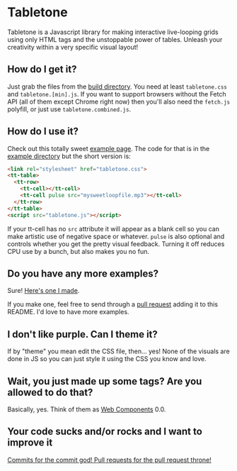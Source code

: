 Tabletone
=========

Tabletone is a Javascript library for making interactive live-looping grids using only HTML tags and the unstoppable power of tables. Unleash your creativity within a very specific visual layout!

How do I get it?
----------------

Just grab the files from the [build directory](https://github.com/sgentle/tabletone/tree/master/build). You need at least `tabletone.css` and `tabletone.[min].js`. If you want to support browsers without the Fetch API (all of them except Chrome right now) then you'll also need the `fetch.js` polyfill, or just use `tabletone.combined.js`.

How do I use it?
----------------

Check out this totally sweet [example page](https://sgentle.github.io/tabletone/). The code for that is in the [example directory](https://github.com/sgentle/tabletone/tree/master/example) but the short version is:

```html
<link rel="stylesheet" href="tabletone.css">
<tt-table>
  <tt-row>
    <tt-cell></tt-cell>
    <tt-cell pulse src="mysweetloopfile.mp3"></tt-cell>
  </tt-row>
</tt-table>
<script src="tabletone.js"></script>
```

If your tt-cell has no `src` attribute it will appear as a blank cell so you can make artistic use of negative space or whatever. `pulse` is also optional and controls whether you get the pretty visual feedback. Turning it off reduces CPU use by a bunch, but also makes you no fun.


Do you have any more examples?
------------------------------

Sure! [Here's one I made](https://samgentle.com/posts/2015-04-25-tabletone).

If you make one, feel free to send through a [pull request](https://github.com/sgentle/tabletone/pulls) adding it to this README. I'd love to have more examples.


I don't like purple. Can I theme it?
------------------------------------

If by "theme" you mean edit the CSS file, then... yes! None of the visuals are done in JS so you can just style it using the CSS you know and love.


Wait, you just made up some tags? Are you allowed to do that?
-------------------------------------------------------------

Basically, yes. Think of them as [Web Components](https://developer.mozilla.org/en-US/docs/Web/Web_Components) 0.0.


Your code sucks and/or rocks and I want to improve it
-----------------------------------------------------

[Commits for the commit god! Pull requests for the pull request throne!](https://github.com/sgentle/tabletone/pulls)